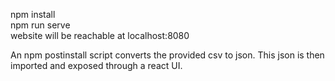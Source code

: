npm install  
npm run serve  
website will be reachable at localhost:8080  


An npm postinstall script converts the provided csv to json. This json is then imported and exposed through a react UI. 
